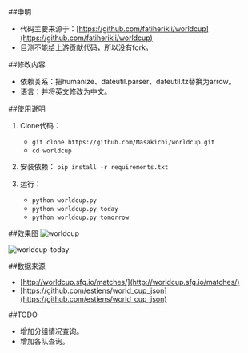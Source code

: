 ##申明
* 代码主要来源于：[https://github.com/fatiherikli/worldcup](https://github.com/fatiherikli/worldcup)
* 目测不能给上游贡献代码，所以没有fork。

##修改内容
* 依赖关系：把humanize、dateutil.parser、dateutil.tz替换为arrow。
* 语言：并将英文修改为中文。

##使用说明
1. Clone代码：
    * `git clone https://github.com/Masakichi/worldcup.git`
    * `cd worldcup`

2. 安装依赖：
`pip install -r requirements.txt`

3. 运行：
    * `python worldcup.py`
    * `python worldcup.py today`
    * `python worldcup.py tomorrow`
    
##效果图
![worldcup](http://ww3.sinaimg.cn/large/4b31c31egw1ehlwgecf3fj20ln0h33zz.jpg)

![worldcup-today](http://ww1.sinaimg.cn/large/4b31c31egw1ehlwh7y31kj20ln0h30up.jpg)

##数据来源
* [http://worldcup.sfg.io/matches/](http://worldcup.sfg.io/matches/)
* [https://github.com/estiens/world_cup_json](https://github.com/estiens/world_cup_json)

##TODO
* 增加分组情况查询。
* 增加各队查询。